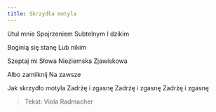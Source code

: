 ```yaml
---
title: Skrzydła motyla
---
```

Utul mnie
Spojrzeniem
Subtelnym
I dzikim

Boginią się stanę
Lub nikim

Szeptaj mi
Słowa
Nieziemska
Zjawiskowa

Albo zamilknij
Na zawsze

Jak skrzydło motyla
Zadrżę i zgasnę
Zadrżę i zgasnę
Zadrżę i zgasnę

> Tekst: Viola Radmacher
